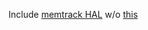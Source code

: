 Include [memtrack HAL](https://github.com/ROM-EXTRAS/android_hardware_qcom_display/commit/2b291c10bb433157731276da512abcd780faf365) w/o [this](https://github.com/ROM-EXTRAS/android_hardware_qcom_display/commit/2b291c10bb433157731276da512abcd780faf365)
